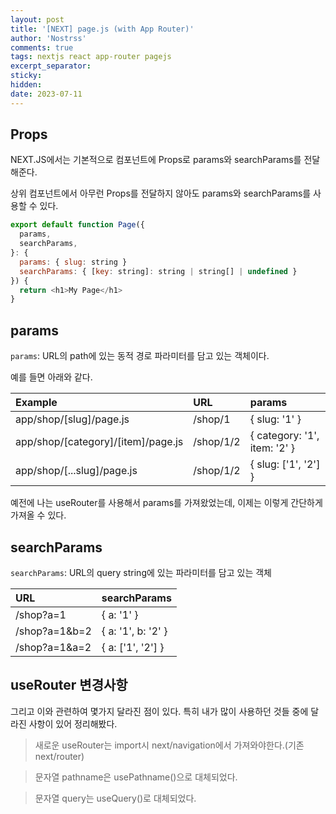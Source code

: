 ```yaml
---
layout: post
title: '[NEXT] page.js (with App Router)'
author: 'Nostrss'
comments: true
tags: nextjs react app-router pagejs
excerpt_separator:
sticky:
hidden:
date: 2023-07-11
---
```


## Props

NEXT.JS에서는 기본적으로 컴포넌트에 Props로 params와 searchParams를 전달해준다.

상위 컴포넌트에서 아무런 Props를 전달하지 않아도 params와 searchParams를 사용할 수 있다.

```js
export default function Page({
  params,
  searchParams,
}: {
  params: { slug: string }
  searchParams: { [key: string]: string | string[] | undefined }
}) {
  return <h1>My Page</h1>
}
```

## params

`params`: URL의 path에 있는 동적 경로 파라미터를 담고 있는 객체이다.

예를 들면 아래와 같다.

| Example                            | URL       | params                       |
| :--------------------------------- | :-------- | :--------------------------- |
| app/shop/[slug]/page.js            | /shop/1   | { slug: '1' }                |
| app/shop/[category]/[item]/page.js | /shop/1/2 | { category: '1', item: '2' } |
| app/shop/[...slug]/page.js         | /shop/1/2 | { slug: ['1', '2'] }         |

예전에 나는 useRouter를 사용해서 params를 가져왔었는데, 이제는 이렇게 간단하게 가져올 수 있다.

## searchParams

`searchParams`: URL의 query string에 있는 파라미터를 담고 있는 객체

| URL           | searchParams       |
| :------------ | :----------------- |
| /shop?a=1     | { a: '1' }         |
| /shop?a=1&b=2 | { a: '1', b: '2' } |
| /shop?a=1&a=2 | { a: ['1', '2'] }  |

## useRouter 변경사항

그리고 이와 관련하여 몇가지 달라진 점이 있다. 특히 내가 많이 사용하던 것들 중에 달라진 사항이 있어 정리해봤다.

> 새로운 useRouter는 import시 next/navigation에서 가져와야한다.(기존 next/router)

> 문자열 pathname은 usePathname()으로 대체되었다.

> 문자열 query는 useQuery()로 대체되었다.
